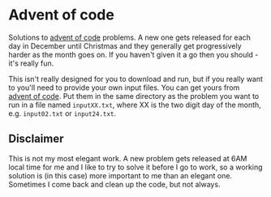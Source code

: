 # Advent of code

Solutions to [advent of code](https://adventofcode.com) problems. A new one gets released for each day in December until Christmas and they generally get progressively harder as the month goes on. If you haven't given it a go then you should - it's really fun.

This isn't really designed for you to download and run, but if you really want to you'll need to provide your own input files. You can get yours from [advent of code](https://adventofcode.com). Put them in the same directory as the problem you want to run in a file named `inputXX.txt`, where XX is the two digit day of the month, e.g. `input02.txt` or `input24.txt`.

## Disclaimer

This is not my most elegant work. A new problem gets released at 6AM local time for me and I like to try to solve it before I go to work, so a working solution is (in this case) more important to me than an elegant one. Sometimes I come back and clean up the code, but not always.
